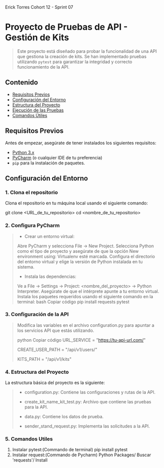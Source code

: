 
Erick Torres Cohort 12 - Sprint 07
# Proyecto de Pruebas de API - Gestión de Kits

> Este proyecto está diseñado para probar la funcionalidad de una API que gestiona la creación de kits. Se han implementado pruebas utilizando `pytest` para garantizar la integridad y correcto funcionamiento de la API.

## Contenido

- [Requisitos Previos](#requisitos-previos)
- [Configuración del Entorno](#configuración-del-entorno)
- [Estructura del Proyecto](#estructura-del-proyecto)
- [Ejecución de las Pruebas](#ejecución-de-las-pruebas)
- [Comandos Útiles](#comandos-útiles)

## Requisitos Previos

Antes de empezar, asegúrate de tener instalados los siguientes requisitos:

- [Python 3.x](https://www.python.org/downloads/)
- [PyCharm](https://www.jetbrains.com/pycharm/download/) (o cualquier IDE de tu preferencia)
- `pip` para la instalación de paquetes.

## Configuración del Entorno

### 1. Clona el repositorio

Clona el repositorio en tu máquina local usando el siguiente comando:


git clone <URL_de_tu_repositorio>
cd <nombre_de_tu_repositorio>

### 2. Configura PyCharm

> - Crear un entorno virtual: 
> 
> Abre PyCharm y selecciona File -> New Project.
Selecciona Python como el tipo de proyecto y asegúrate de que la opción New environment using: Virtualenv esté marcada.
Configura el directorio del entorno virtual y elige la versión de Python instalada en tu sistema.
>- Instala las dependencias:
>
>Ve a File -> Settings -> Project: <nombre_del_proyecto> -> Python Interpreter.
Asegúrate de que el intérprete apunte a tu entorno virtual.
Instala los paquetes requeridos usando el siguiente comando en la terminal:
bash
Copiar código
pip install requests pytest

### 3. Configuración de la API
>Modifica las variables en el archivo configuration.py para apuntar a los servicios API que estás utilizando.
>
>python
Copiar código
URL_SERVICE = "https://tu-api-url.com/"
>
>CREATE_USER_PATH = "/api/v1/users/"
>
>KITS_PATH = "/api/v1/kits"

### 4. Estructura del Proyecto
La estructura básica del proyecto es la siguiente:

>- configuration.py: Contiene las configuraciones y rutas de la API.
> 
>- create_kit_name_kit_test.py: Archivo que contiene las pruebas para la API.
> 
>- data.py: Contiene los datos de prueba.
> 
>- sender_stand_request.py: Implementa las solicitudes a la API.

### 5. Comandos Utiles
1. Instalar pytest:(Commando de terminal) pip install pytest
2. Instalar request:(Commando de Pycharm) Python Packages/ Buscar 'requests'/ Install 



